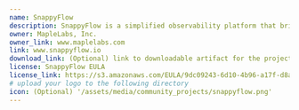 ```yaml
---
name: SnappyFlow
description: SnappyFlow is a simplified observability platform that brings together metrics, logs, distributed tracing, synthetics monitoring and alert management in an integrated workflow. SnappyFlow uses AWS OpenSearch for storing, aggregating and querying all datapoints collected by Snappyflow.
owner: MapleLabs, Inc.
owner_link: www.maplelabs.com 
link: www.snappyflow.io
download_link: (Optional) link to downloadable artifact for the project
license: SnappyFlow EULA
license_link: https://s3.amazonaws.com/EULA/9dc09243-6d10-4b96-a17f-d8a4cdb90055_eula.pdf
# upload your logo to the following directory 
icon: (Optional) '/assets/media/community_projects/snappyflow.png'
---
```

